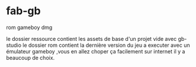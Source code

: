 # fab-gb
rom gameboy dmg

le dossier ressource contient les assets de base d'un projet vide avec gb-studio
le dossier rom contient la dernière version du jeu a executer avec un émulateur gameboy ,vous en allez choper ça facilement sur internet il y a beaucoup de choix.
